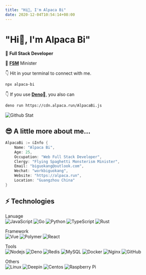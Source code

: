 ```yaml
---
title: "Hi👋, I'm Alpaca Bi"
date: 2020-12-04T10:54:14+08:00
---
```


# **"Hi👋, I'm Alpaca Bi"**

👷 **Full Stack Developer**  

🤵 [**FSM**](https://fsmpirate.com/Registry?txnid=333489806T734764H) Minister  


👇 Hit in your terminal to connect with me.
```bash
npx alpaca-bi
```
👇 If you use [**Deno**](https://deno.land)🦕, you also can 
```bash
deno run https://cdn.alpaca.run/AlpacaBi.js
```
![Github Stat](https://github-stat.alpaca.run/api?username=alpacabi&show_icons=true&include_all_commits=true&line_height=32&title_color=ffffff&bg_color=f90&icon_color=ffffff90&text_color=ffffff&hide_border=true)

## 😎 A little more about me...  

```go
AlpacaBi := &Info { 
    Name: "Alpaca Bi",
    Age: 25,
    Occupation: "Web Full Stack Developer",
    Clergy: "Flying Spaghetti Monsterism Minister",
    Email: "biguokang@outlook.com",
    Wechat: "workbiguokang",
    Website: "https://alpaca.run",
    Location: "Guangzhou China"
}
```

## ⚡ Technologies

Lanuage  
![JavaScript](https://img.shields.io/badge/-JavaScript-black?style=flat-square&logo=javascript)
![Go](https://img.shields.io/badge/-Go-black?style=flat-square&logo=Go)
![Python](https://img.shields.io/badge/-Python-black?style=flat-square&logo=Python)
![TypeScript](https://img.shields.io/badge/-TypeScript-007ACC?style=flat-square&logo=typescript)
![Rust](https://img.shields.io/badge/-Rust-000000?style=flat-square&logo=Rust)


Framework  
![Vue](https://img.shields.io/badge/-Vue-000000?style=flat-square&logo=Vue.js)
![Polymer](https://img.shields.io/badge/-Polymer-black?style=flat-square&logo=polymer-project)
![React](https://img.shields.io/badge/-React-black?style=flat-square&logo=react)

Tools  
![Nodejs](https://img.shields.io/badge/-Nodejs-black?style=flat-square&logo=Node.js)
![Deno](https://img.shields.io/badge/-Deno-black?style=flat-square&logo=Deno)
![Redis](https://img.shields.io/badge/-Redis-black?style=flat-square&logo=Redis)
![MySQL](https://img.shields.io/badge/-MySQL-black?style=flat-square&logo=mysql)
![Docker](https://img.shields.io/badge/-Docker-black?style=flat-square&logo=Docker)
![Nginx](https://img.shields.io/badge/-Nginx-black?style=flat-square&logo=Nginx)
![GitHub](https://img.shields.io/badge/-GitHub-181717?style=flat-square&logo=github)


Others  
![Linux](https://img.shields.io/badge/-Linux-black?style=flat-square&logo=Linux)
![Deepin](https://img.shields.io/badge/-Deepin-007CFF?style=flat-square&logo=deepin)
![Centos](https://img.shields.io/badge/-Centos-262577?style=flat-square&logo=Centos)
![Raspberry Pi](https://img.shields.io/badge/-Raspberry%20Pi-C51A4A?style=flat-square&logo=Raspberry-Pi)
